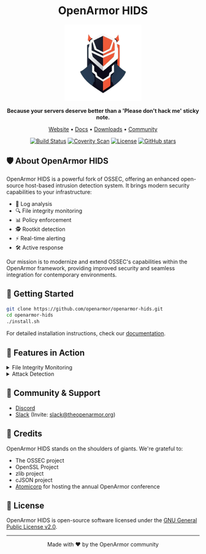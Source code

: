 <div align="center">

# OpenArmor HIDS

<img src="assets/154563680.png" alt="OpenArmor HIDS Logo" width="200"/>

**Because your servers deserve better than a 'Please don't hack me' sticky note.**

[Website](https://www.theopenarmor.org) • [Docs](https://www.theopenarmor.org/docs/) • [Downloads](https://www.theopenarmor.org/downloads/) • [Community](https://discord.gg/BXzM75Xzq7)

[![Build Status](https://img.shields.io/travis/openarmor/openarmor-hids/master.svg?style=flat-square)](https://travis-ci.org/openarmor/openarmor-hids)
[![Coverity Scan](https://img.shields.io/coverity/scan/1847.svg?style=flat-square)](https://scan.coverity.com/projects/1847)
[![License](https://img.shields.io/github/license/openarmor/openarmor-hids.svg?style=flat-square)](LICENSE)
[![GitHub stars](https://img.shields.io/github/stars/openarmor/openarmor-hids.svg?style=flat-square)](https://github.com/openarmor/openarmor-hids/stargazers)

</div>

## 🛡️ About OpenArmor HIDS

OpenArmor HIDS is a powerful fork of OSSEC, offering an enhanced open-source host-based intrusion detection system. It brings modern security capabilities to your infrastructure:

- 📜 Log analysis
- 🔍 File integrity monitoring
- 📊 Policy enforcement
- 🕵️ Rootkit detection
- ⚡ Real-time alerting
- 🛠️ Active response

Our mission is to modernize and extend OSSEC's capabilities within the OpenArmor framework, providing improved security and seamless integration for contemporary environments.

## 🚀 Getting Started

```bash
git clone https://github.com/openarmor/openarmor-hids.git
cd openarmor-hids
./install.sh
```

For detailed installation instructions, check our [documentation](https://www.theopenarmor.org/docs/).

## 📸 Features in Action

<details>
<summary>File Integrity Monitoring</summary>
<img src="./doc/images/fim-test.gif" alt="File Integrity Monitoring Demo">
</details>

<details>
<summary>Attack Detection</summary>
<img src="./doc/images/ssh-attack.gif" alt="SSH Brute Force Attack Detection Demo">
</details>

## 🤝 Community & Support

- [Discord](https://discord.gg/BXzM75Xzq7)
- [Slack](https://openarmor.slack.com) (Invite: slack@theopenarmor.org)

## 🙏 Credits

OpenArmor HIDS stands on the shoulders of giants. We're grateful to:

- The OSSEC project
- OpenSSL Project
- zlib project
- cJSON project
- [Atomicorp](https://www.atomicorp.com) for hosting the annual OpenArmor conference

## 📄 License

OpenArmor HIDS is open-source software licensed under the [GNU General Public License v2.0](LICENSE).

---

<div align="center">
Made with ❤️ by the OpenArmor community
</div>
